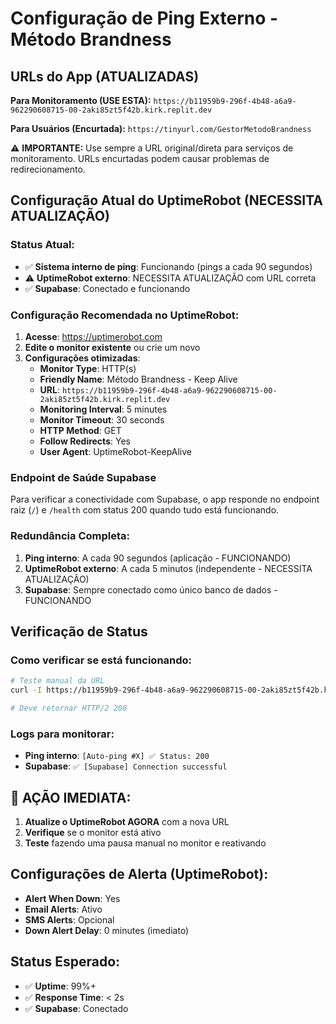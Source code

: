 
# Configuração de Ping Externo - Método Brandness

## URLs do App (ATUALIZADAS)

**Para Monitoramento (USE ESTA):**
`https://b11959b9-296f-4b48-a6a9-962290608715-00-2aki85zt5f42b.kirk.replit.dev`

**Para Usuários (Encurtada):**
`https://tinyurl.com/GestorMetodoBrandness`

⚠️ **IMPORTANTE:** Use sempre a URL original/direta para serviços de monitoramento. URLs encurtadas podem causar problemas de redirecionamento.

## Configuração Atual do UptimeRobot (NECESSITA ATUALIZAÇÃO)

### Status Atual:
- ✅ **Sistema interno de ping**: Funcionando (pings a cada 90 segundos)
- ⚠️ **UptimeRobot externo**: NECESSITA ATUALIZAÇÃO com URL correta
- ✅ **Supabase**: Conectado e funcionando

### Configuração Recomendada no UptimeRobot:

1. **Acesse**: https://uptimerobot.com
2. **Edite o monitor existente** ou crie um novo
3. **Configurações otimizadas**:
   - **Monitor Type**: HTTP(s)
   - **Friendly Name**: Método Brandness - Keep Alive
   - **URL**: `https://b11959b9-296f-4b48-a6a9-962290608715-00-2aki85zt5f42b.kirk.replit.dev`
   - **Monitoring Interval**: 5 minutes
   - **Monitor Timeout**: 30 seconds
   - **HTTP Method**: GET
   - **Follow Redirects**: Yes
   - **User Agent**: UptimeRobot-KeepAlive

### Endpoint de Saúde Supabase

Para verificar a conectividade com Supabase, o app responde no endpoint raiz (`/`) e `/health` com status 200 quando tudo está funcionando.

### Redundância Completa:
1. **Ping interno**: A cada 90 segundos (aplicação - FUNCIONANDO)
2. **UptimeRobot externo**: A cada 5 minutos (independente - NECESSITA ATUALIZAÇÃO)
3. **Supabase**: Sempre conectado como único banco de dados - FUNCIONANDO

## Verificação de Status

### Como verificar se está funcionando:
```bash
# Teste manual da URL
curl -I https://b11959b9-296f-4b48-a6a9-962290608715-00-2aki85zt5f42b.kirk.replit.dev

# Deve retornar HTTP/2 200
```

### Logs para monitorar:
- **Ping interno**: `[Auto-ping #X] ✅ Status: 200`
- **Supabase**: `✅ [Supabase] Connection successful`

## 🚨 AÇÃO IMEDIATA:

1. **Atualize o UptimeRobot AGORA** com a nova URL
2. **Verifique** se o monitor está ativo
3. **Teste** fazendo uma pausa manual no monitor e reativando

## Configurações de Alerta (UptimeRobot):
- **Alert When Down**: Yes
- **Email Alerts**: Ativo
- **SMS Alerts**: Opcional
- **Down Alert Delay**: 0 minutes (imediato)

## Status Esperado:
- ✅ **Uptime**: 99%+ 
- ✅ **Response Time**: < 2s
- ✅ **Supabase**: Conectado
